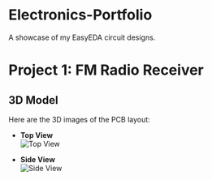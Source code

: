 # Electronics-Portfolio
A showcase of my EasyEDA circuit designs.
# Project 1: FM Radio Receiver

## 3D Model  
Here are the 3D images of the PCB layout:

- **Top View**  
  ![Top View](./Images/pcb_3d_top.png)  

- **Side View**  
  ![Side View](./Images/pcb_3d_side.png)  
